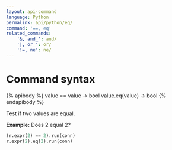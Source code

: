 ```yaml
---
layout: api-command
language: Python
permalink: api/python/eq/
command: '==, eq'
related_commands:
    '&, and_': and/
    '|, or_': or/
    '!=, ne': ne/
---
```


# Command syntax #

{% apibody %}
value == value &rarr; bool
value.eq(value) &rarr; bool
{% endapibody %}

Test if two values are equal.

__Example:__ Does 2 equal 2?

```py
(r.expr(2) == 2).run(conn)
r.expr(2).eq(2).run(conn)
```
